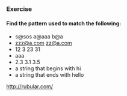 ### Exercise
#### Find the pattern used to match the following:
* s@sos a@aaa b@a
* zzz@a.com zz@a.com
* 12 3 23 31
* aaa
* 2.3 3.1 3.5
* a string that begins with hi
* a string that ends with hello

http://rubular.com/